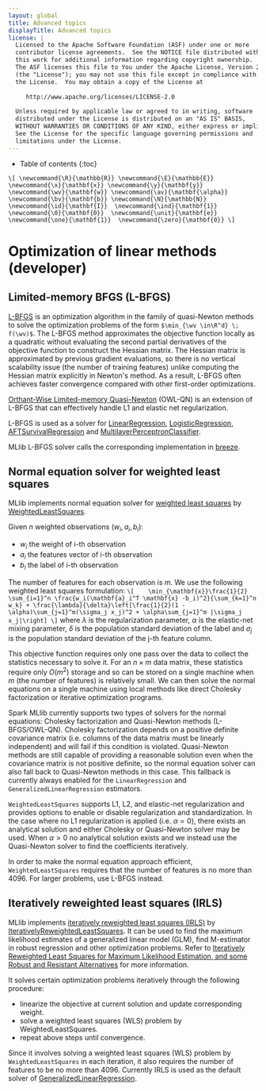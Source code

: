 ```yaml
---
layout: global
title: Advanced topics
displayTitle: Advanced topics
license: |
  Licensed to the Apache Software Foundation (ASF) under one or more
  contributor license agreements.  See the NOTICE file distributed with
  this work for additional information regarding copyright ownership.
  The ASF licenses this file to You under the Apache License, Version 2.0
  (the "License"); you may not use this file except in compliance with
  the License.  You may obtain a copy of the License at
 
     http://www.apache.org/licenses/LICENSE-2.0
 
  Unless required by applicable law or agreed to in writing, software
  distributed under the License is distributed on an "AS IS" BASIS,
  WITHOUT WARRANTIES OR CONDITIONS OF ANY KIND, either express or implied.
  See the License for the specific language governing permissions and
  limitations under the License.
---
```


* Table of contents
{:toc}

`\[
\newcommand{\R}{\mathbb{R}}
\newcommand{\E}{\mathbb{E}} 
\newcommand{\x}{\mathbf{x}}
\newcommand{\y}{\mathbf{y}}
\newcommand{\wv}{\mathbf{w}}
\newcommand{\av}{\mathbf{\alpha}}
\newcommand{\bv}{\mathbf{b}}
\newcommand{\N}{\mathbb{N}}
\newcommand{\id}{\mathbf{I}} 
\newcommand{\ind}{\mathbf{1}} 
\newcommand{\0}{\mathbf{0}} 
\newcommand{\unit}{\mathbf{e}} 
\newcommand{\one}{\mathbf{1}} 
\newcommand{\zero}{\mathbf{0}}
\]`

# Optimization of linear methods (developer)

## Limited-memory BFGS (L-BFGS)
[L-BFGS](http://en.wikipedia.org/wiki/Limited-memory_BFGS) is an optimization 
algorithm in the family of quasi-Newton methods to solve the optimization problems of the form 
`$\min_{\wv \in\R^d} \; f(\wv)$`. The L-BFGS method approximates the objective function locally as a 
quadratic without evaluating the second partial derivatives of the objective function to construct the 
Hessian matrix. The Hessian matrix is approximated by previous gradient evaluations, so there is no 
vertical scalability issue (the number of training features) unlike computing the Hessian matrix 
explicitly in Newton's method. As a result, L-BFGS often achieves faster convergence compared with 
other first-order optimizations.

[Orthant-Wise Limited-memory
Quasi-Newton](https://www.microsoft.com/en-us/research/wp-content/uploads/2007/01/andrew07scalable.pdf)
(OWL-QN) is an extension of L-BFGS that can effectively handle L1 and elastic net regularization.

L-BFGS is used as a solver for [LinearRegression](api/scala/org/apache/spark/ml/regression/LinearRegression.html),
[LogisticRegression](api/scala/org/apache/spark/ml/classification/LogisticRegression.html),
[AFTSurvivalRegression](api/scala/org/apache/spark/ml/regression/AFTSurvivalRegression.html)
and [MultilayerPerceptronClassifier](api/scala/org/apache/spark/ml/classification/MultilayerPerceptronClassifier.html).

MLlib L-BFGS solver calls the corresponding implementation in [breeze](https://github.com/scalanlp/breeze/blob/master/math/src/main/scala/breeze/optimize/LBFGS.scala).

## Normal equation solver for weighted least squares

MLlib implements normal equation solver for [weighted least squares](https://en.wikipedia.org/wiki/Least_squares#Weighted_least_squares) by [WeightedLeastSquares]({{site.SPARK_GITHUB_URL}}/blob/v{{site.SPARK_VERSION_SHORT}}/mllib/src/main/scala/org/apache/spark/ml/optim/WeightedLeastSquares.scala).

Given $n$ weighted observations $(w_i, a_i, b_i)$:

* $w_i$ the weight of i-th observation
* $a_i$ the features vector of i-th observation
* $b_i$ the label of i-th observation

The number of features for each observation is $m$. We use the following weighted least squares formulation:
`\[   
\min_{\mathbf{x}}\frac{1}{2} \sum_{i=1}^n \frac{w_i(\mathbf{a}_i^T \mathbf{x} -b_i)^2}{\sum_{k=1}^n w_k} + \frac{\lambda}{\delta}\left[\frac{1}{2}(1 - \alpha)\sum_{j=1}^m(\sigma_j x_j)^2 + \alpha\sum_{j=1}^m |\sigma_j x_j|\right]
\]`
where $\lambda$ is the regularization parameter, $\alpha$ is the elastic-net mixing parameter, $\delta$ is the population standard deviation of the label
and $\sigma_j$ is the population standard deviation of the j-th feature column.

This objective function requires only one pass over the data to collect the statistics necessary to solve it. For an
$n \times m$ data matrix, these statistics require only $O(m^2)$ storage and so can be stored on a single machine when $m$ (the number of features) is
relatively small. We can then solve the normal equations on a single machine using local methods like direct Cholesky factorization or iterative optimization programs.

Spark MLlib currently supports two types of solvers for the normal equations: Cholesky factorization and Quasi-Newton methods (L-BFGS/OWL-QN). Cholesky factorization
depends on a positive definite covariance matrix (i.e. columns of the data matrix must be linearly independent) and will fail if this condition is violated. Quasi-Newton methods
are still capable of providing a reasonable solution even when the covariance matrix is not positive definite, so the normal equation solver can also fall back to 
Quasi-Newton methods in this case. This fallback is currently always enabled for the `LinearRegression` and `GeneralizedLinearRegression` estimators.

`WeightedLeastSquares` supports L1, L2, and elastic-net regularization and provides options to enable or disable regularization and standardization. In the case where no 
L1 regularization is applied (i.e. $\alpha = 0$), there exists an analytical solution and either Cholesky or Quasi-Newton solver may be used. When $\alpha > 0$ no analytical 
solution exists and we instead use the Quasi-Newton solver to find the coefficients iteratively. 

In order to make the normal equation approach efficient, `WeightedLeastSquares` requires that the number of features is no more than 4096. For larger problems, use L-BFGS instead.

## Iteratively reweighted least squares (IRLS)

MLlib implements [iteratively reweighted least squares (IRLS)](https://en.wikipedia.org/wiki/Iteratively_reweighted_least_squares) by [IterativelyReweightedLeastSquares]({{site.SPARK_GITHUB_URL}}/blob/v{{site.SPARK_VERSION_SHORT}}/mllib/src/main/scala/org/apache/spark/ml/optim/IterativelyReweightedLeastSquares.scala).
It can be used to find the maximum likelihood estimates of a generalized linear model (GLM), find M-estimator in robust regression and other optimization problems.
Refer to [Iteratively Reweighted Least Squares for Maximum Likelihood Estimation, and some Robust and Resistant Alternatives](http://www.jstor.org/stable/2345503) for more information.

It solves certain optimization problems iteratively through the following procedure:

* linearize the objective at current solution and update corresponding weight.
* solve a weighted least squares (WLS) problem by WeightedLeastSquares.
* repeat above steps until convergence.

Since it involves solving a weighted least squares (WLS) problem by `WeightedLeastSquares` in each iteration,
it also requires the number of features to be no more than 4096.
Currently IRLS is used as the default solver of [GeneralizedLinearRegression](api/scala/org/apache/spark/ml/regression/GeneralizedLinearRegression.html).
